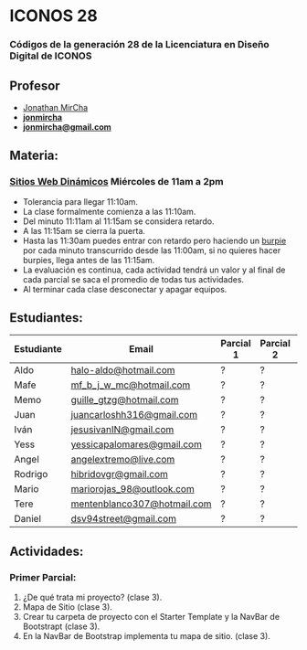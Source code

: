 # ICONOS 28

### Códigos de la generación 28 de la Licenciatura en Diseño Digital de ICONOS

## Profesor

* [Jonathan MirCha](http://jonmircha.com)
* **[jonmircha](https://youtube.com/jonmircha)**
* **[jonmircha@gmail.com](mailto:jonmircha@gmail.com)**

## Materia:

### [Sitios Web Dinámicos](https://docs.google.com/spreadsheets/d/1XZ2W2_6KXHXEii2neAOnVMUgK4q7NDAIR1J5na45kHk/) Miércoles de 11am a 2pm

* Tolerancia para llegar 11:10am.
* La clase formalmente comienza a las 11:10am.
* Del minuto 11:11am al 11:15am se considera retardo.
* A las 11:15am se cierra la puerta.
* Hasta las 11:30am puedes entrar con retardo pero haciendo un [burpie](https://www.youtube.com/watch?v=_RvTpo84LYc) por cada minuto transcurrido desde las 11:00am, si no quieres hacer burpies, llega antes de las 11:15am.
* La evaluación es continua, cada actividad tendrá un valor y al final de cada parcial se saca el promedio de todas tus actividades.
* Al terminar cada clase desconectar y apagar equipos.

## Estudiantes:

| Estudiante | Email | Parcial 1 | Parcial 2 | Parcial 3 |
| -- | -- | -- | -- | -- |
| Aldo | halo-aldo@hotmail.com | ? | ? | ? |
| Mafe | mf_b_j_w_mc@hotmail.com | ? | ? | ? |
| Memo | guille_gtzg@hotmail.com | ? | ? | ? |
| Juan | juancarloshh316@gmail.com | ? | ? | ? |
| Iván | jesusivanIN@gmail.com | ? | ? | ? |
| Yess | yessicapalomares@gmail.com | ? | ? | ? |
| Angel | angelextremo@live.com | ? | ? | ? |
| Rodrigo | hibridovgr@gmail.com | ? | ? | ? |
| Mario | mariorojas_98@outlook.com | ? | ? | ? |
| Tere | mentenblanco307@hotmail.com | ? | ? | ? |
| Daniel | dsv94street@gmail.com | ? | ? | ? |

## Actividades:

### Primer Parcial:

1. ¿De qué trata mi proyecto? (clase 3).
1. Mapa de Sitio (clase 3).
1. Crear tu carpeta de proyecto con el Starter Template y la NavBar de Bootstrapt (clase 3).
1. En la NavBar de Bootstrap implementa tu mapa de sitio. (clase 3).
